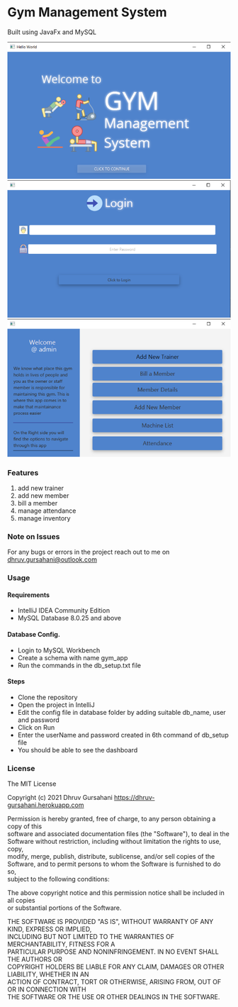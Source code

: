 # Gym Management System 
Built using JavaFx and MySQL

![Welcome Screen](/app_ss/welcome.png?raw=true)
![Login Screen](/app_ss/login.png?raw=true)
![Dashboard](/app_ss/dashboard.png?raw=true)


### Features
1. add new trainer
2. add new member
3. bill a member
4. manage attendance
5. manage inventory


### Note on Issues
For any bugs or errors in the project reach out to me on dhruv.gursahani@outlook.com


### Usage
#### Requirements
- IntelliJ IDEA Community Edition
- MySQL Database 8.0.25 and above

#### Database Config.
- Login to MySQL Workbench
- Create a schema with name gym_app
- Run the commands in the db_setup.txt file


#### Steps
- Clone the repository
- Open the project in IntelliJ
- Edit the config file in database folder by adding suitable db_name, user and password
- Click on Run
- Enter the userName and password created in 6th command of db_setup file
- You should be able to see the dashboard



### License
The MIT License

Copyright (c) 2021 Dhruv Gursahani https://dhruv-gursahani.herokuapp.com

Permission is hereby granted, free of charge, to any person obtaining a copy of this<br> software and associated documentation files (the "Software"), to deal in the <br> Software without restriction, including without limitation the rights to use, copy,<br> modify, merge, publish, distribute, sublicense, and/or sell copies of the<br> Software, and to permit persons to whom  the Software is furnished to do so,<br> subject to the following conditions:

The above copyright notice and this permission notice shall be included in all copies<br> or substantial portions of the Software.

THE SOFTWARE IS PROVIDED "AS IS", WITHOUT WARRANTY OF ANY KIND, EXPRESS OR IMPLIED,<br> INCLUDING BUT NOT LIMITED TO THE WARRANTIES OF MERCHANTABILITY, FITNESS FOR A <br>PARTICULAR PURPOSE AND NONINFRINGEMENT. IN NO EVENT SHALL THE AUTHORS OR <br>COPYRIGHT HOLDERS BE LIABLE FOR ANY CLAIM, DAMAGES OR OTHER LIABILITY, WHETHER IN AN <br>ACTION OF CONTRACT, TORT OR OTHERWISE, ARISING FROM, OUT OF OR IN CONNECTION WITH <br>THE SOFTWARE OR THE USE OR OTHER DEALINGS IN THE SOFTWARE.